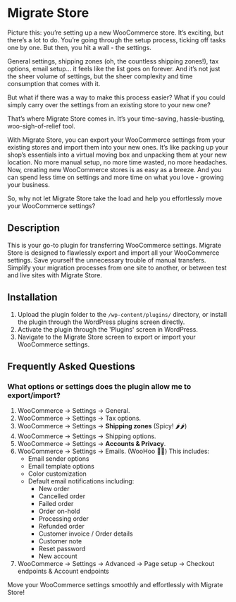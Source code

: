 # Migrate Store

Picture this: you’re setting up a new WooCommerce store. It’s exciting, but there’s a lot to do. You’re going through the setup process, ticking off tasks one by one. But then, you hit a wall - the settings.

General settings, shipping zones (oh, the countless shipping zones!), tax options, email setup... it feels like the list goes on forever. And it’s not just the sheer volume of settings, but the sheer complexity and time consumption that comes with it.

But what if there was a way to make this process easier? What if you could simply carry over the settings from an existing store to your new one?

That’s where Migrate Store comes in. It’s your time-saving, hassle-busting, woo-sigh-of-relief tool.

With Migrate Store, you can export your WooCommerce settings from your existing stores and import them into your new ones. It’s like packing up your shop’s essentials into a virtual moving box and unpacking them at your new location. No more manual setup, no more time wasted, no more headaches.
Now, creating new WooCommerce stores is as easy as a breeze. And you can spend less time on settings and more time on what you love - growing your business.

So, why not let Migrate Store take the load and help you effortlessly move your WooCommerce settings?

## Description

This is your go-to plugin for transferring WooCommerce settings. Migrate Store is designed to flawlessly export and import all your WooCommerce settings. Save yourself the unnecessary trouble of manual transfers. Simplify your migration processes from one site to another, or between test and live sites with Migrate Store.

## Installation

1. Upload the plugin folder to the `/wp-content/plugins/` directory, or install the plugin through the WordPress plugins screen directly.
2. Activate the plugin through the 'Plugins' screen in WordPress.
3. Navigate to the Migrate Store screen to export or import your WooCommerce settings.

## Frequently Asked Questions

### What options or settings does the plugin allow me to export/import?

1. WooCommerce → Settings → General.
2. WooCommerce → Settings → Tax options.
3. WooCommerce → Settings → **Shipping zones** (Spicy! 🌶️🌶️)
4. WooCommerce → Settings → Shipping options.
5. WooCommerce → Settings → **Accounts & Privacy**.
6. WooCommerce → Settings → Emails. (WooHoo 🙌🙌) This includes:
    - Email sender options
    - Email template options
    - Color customization
    - Default email notifications including:
        - New order
        - Cancelled order
        - Failed order
        - Order on-hold
        - Processing order
        - Refunded order
        - Customer invoice / Order details
        - Customer note
        - Reset password
        - New account
7. WooCommerce → Settings → Advanced → Page setup → Checkout endpoints & Account endpoints

Move your WooCommerce settings smoothly and effortlessly with Migrate Store!

